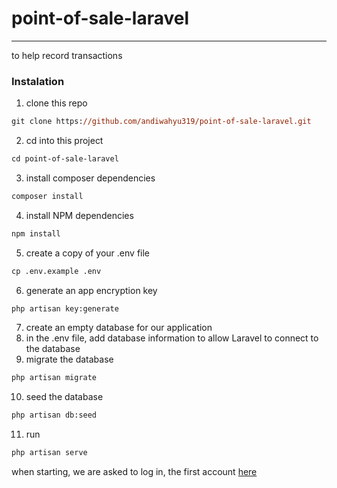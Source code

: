 # point-of-sale-laravel
---
to help record transactions

### Instalation
1. clone this repo
```ps
git clone https://github.com/andiwahyu319/point-of-sale-laravel.git
```
2. cd into this project
```ps
cd point-of-sale-laravel
```
3. install composer dependencies
```ps
composer install
```
4. install NPM dependencies
```ps
npm install
```
5. create a copy of your .env file
```ps
cp .env.example .env
```
6. generate an app encryption key
```ps
php artisan key:generate
```
7. create an empty database for our application
8. in the .env file, add database information to allow Laravel to connect to the database
9. migrate the database
```ps
php artisan migrate
```
10. seed the database
```ps
php artisan db:seed
```
11. run
```ps
php artisan serve
```
when starting, we are asked to log in, the first account [here](https://github.com/andiwahyu319/point-of-sale-laravel/blob/main/database/seeders/StaffSeeder.php#L19)
